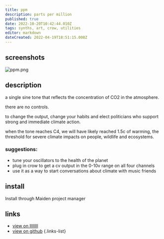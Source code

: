 ```yaml
---
title: ppm
description: parts per million
published: true
date: 2022-10-20T10:42:44.010Z
tags: synths, art, crow, utilities
editor: markdown
dateCreated: 2022-04-19T18:51:15.008Z
---
```


## screenshots

![ppm.png](/community/duncan-geere/ppm.png)

## description

a single sine tone that reflects the concentration of CO2 in the atmosphere.

there are no controls.

to change the output, change your habits and elect politicians who support strong and immediate climate action.

when the tone reaches C4, we will have likely reached 1.5c of warming, the threshold for severe climate impacts on people, wildlife and ecosystems.

### suggestions:

- tune your oscillators to the health of the planet
- plug in crow to get a cv output in the 0-10v range on all four channels
- use it as a way to start conversations about climate with music friends


## install

Install through Maiden project manager

## links

- [view on llllllll](https://llllllll.co/t/loud-numbers-data-sonification-with-norns/51353)
- [view on github](https://github.com/loudnumbers/ppm_norns/)
{.links-list}